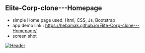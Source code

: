 ## Elite-Corp-clone---Homepage

- simple Home page used: Html, CSS, Js, Bootstrap
- app demo link : https://hebamak.github.io/Elite-Corp-clone---Homepage/
- screen shot

[![Header](https://res.cloudinary.com/hapiii/image/upload/v1677684533/general-projects/kjo5kq0matxudxhl43y7.png)](https://some-url.dev/)
